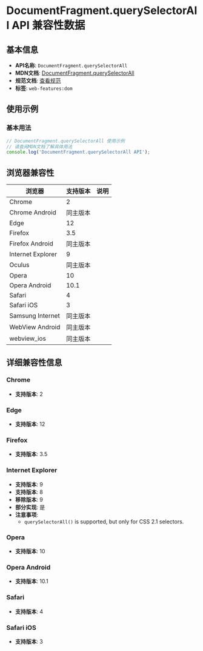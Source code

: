 # DocumentFragment.querySelectorAll API 兼容性数据

## 基本信息

- **API名称**: `DocumentFragment.querySelectorAll`
- **MDN文档**: [DocumentFragment.querySelectorAll](https://developer.mozilla.org/docs/Web/API/DocumentFragment/querySelectorAll)
- **规范文档**: [查看规范](https://dom.spec.whatwg.org/#ref-for-dom-parentnode-queryselectorall①)
- **标签**: `web-features:dom`

## 使用示例

### 基本用法

```javascript
// DocumentFragment.querySelectorAll 使用示例
// 请查阅MDN文档了解具体用法
console.log('DocumentFragment.querySelectorAll API');
```

## 浏览器兼容性

| 浏览器 | 支持版本 | 说明 |
|--------|----------|------|
| Chrome | 2 |  |
| Chrome Android | 同主版本 |  |
| Edge | 12 |  |
| Firefox | 3.5 |  |
| Firefox Android | 同主版本 |  |
| Internet Explorer | 9 |  |
| Oculus | 同主版本 |  |
| Opera | 10 |  |
| Opera Android | 10.1 |  |
| Safari | 4 |  |
| Safari iOS | 3 |  |
| Samsung Internet | 同主版本 |  |
| WebView Android | 同主版本 |  |
| webview_ios | 同主版本 |  |

## 详细兼容性信息

### Chrome

- **支持版本**: 2

### Edge

- **支持版本**: 12

### Firefox

- **支持版本**: 3.5

### Internet Explorer

- **支持版本**: 9
- **支持版本**: 8
- **移除版本**: 9
- **部分实现**: 是
- **注意事项**:
  - `querySelectorAll()` is supported, but only for CSS 2.1 selectors.

### Opera

- **支持版本**: 10

### Opera Android

- **支持版本**: 10.1

### Safari

- **支持版本**: 4

### Safari iOS

- **支持版本**: 3

